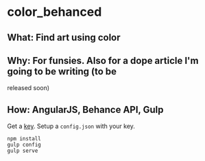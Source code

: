 # color_behanced
## What: Find art using color
## Why: For funsies. Also for a dope article I'm going to be writing (to be
released soon)
## How: AngularJS, Behance API, Gulp
Get a [key](https://www.behance.net/dev/register). Setup a `config.json` with your key.
```
npm install
gulp config
gulp serve
```
